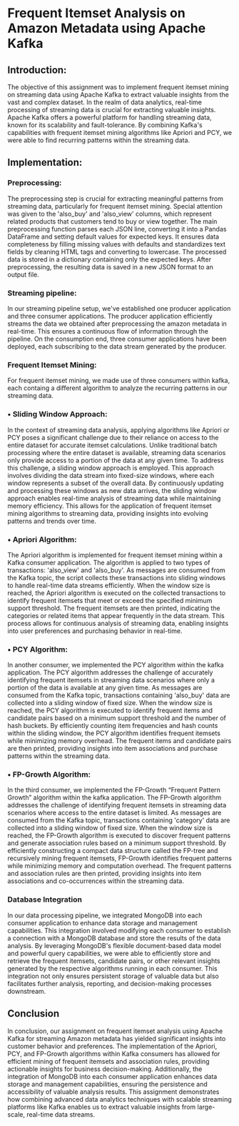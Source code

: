 # Frequent Itemset Analysis on Amazon Metadata using Apache Kafka

## Introduction: 

The objective of this assignment was to implement frequent itemset mining on streaming data using Apache Kafka to extract valuable insights from the vast and complex dataset. In the realm of data analytics, real-time processing of streaming data is crucial for extracting valuable insights. Apache Kafka offers a powerful platform for handling streaming data, known for its scalability and fault-tolerance. By combining Kafka's capabilities with frequent itemset mining algorithms like Apriori and PCY, we were able to find recurring patterns within the streaming data.

## Implementation: 

### Preprocessing:

The preprocessing step is crucial for extracting meaningful patterns from streaming data, particularly for frequent itemset mining. Special attention was given to the 'also_buy' and 'also_view' columns, which represent related products that customers tend to buy or view together. The main preprocessing function parses each JSON line, converting it into a Pandas DataFrame and setting default values for expected keys. It ensures data completeness by filling missing values with defaults and standardizes text fields by cleaning HTML tags and converting to lowercase. The processed data is stored in a dictionary containing only the expected keys. After preprocessing, the resulting data is saved in a new JSON format to an output file. 

### Streaming pipeline:

In our streaming pipeline setup, we've established one producer application and three consumer applications. The producer application efficiently streams the data we obtained after preprocessing the amazon metadata in real-time. This ensures a continuous flow of information through the pipeline. On the consumption end, three consumer applications have been deployed, each subscribing to the data stream generated by the producer.

### Frequent Itemset Mining:

For frequent itemset mining, we made use of three consumers within kafka, each containg a different algorithm to analyze the recurring patterns in our streaming data.

### •	Sliding Window Approach:

In the context of streaming data analysis, applying algorithms like Apriori or PCY poses a significant challenge due to their reliance on access to the entire dataset for accurate itemset calculations. Unlike traditional batch processing where the entire dataset is available, streaming data scenarios only provide access to a portion of the data at any given time. To address this challenge, a sliding window approach is employed. This approach involves dividing the data stream into fixed-size windows, where each window represents a subset of the overall data. By continuously updating and processing these windows as new data arrives, the sliding window approach enables real-time analysis of streaming data while maintaining memory efficiency. This allows for the application of frequent itemset mining algorithms to streaming data, providing insights into evolving patterns and trends over time.

### •	Apriori Algorithm:

The Apriori algorithm is implemented for frequent itemset mining within a Kafka consumer application. The algorithm is applied to two types of transactions: 'also_view' and 'also_buy'. As messages are consumed from the Kafka topic, the script collects these transactions into sliding windows to handle real-time data streams efficiently. When the window size is reached, the Apriori algorithm is executed on the collected transactions to identify frequent itemsets that meet or exceed the specified minimum support threshold. The frequent itemsets are then printed, indicating the categories or related items that appear frequently in the data stream. This process allows for continuous analysis of streaming data, enabling insights into user preferences and purchasing behavior in real-time.

### •	PCY Algorithm:

In another consumer, we implemented the PCY algorithm within the kafka application. The PCY algorithm addresses the challenge of accurately identifying frequent itemsets in streaming data scenarios where only a portion of the data is available at any given time. As messages are consumed from the Kafka topic, transactions containing 'also_buy' data are collected into a sliding window of fixed size. When the window size is reached, the PCY algorithm is executed to identify frequent items and candidate pairs based on a minimum support threshold and the number of hash buckets. By efficiently counting item frequencies and hash counts within the sliding window, the PCY algorithm identifies frequent itemsets while minimizing memory overhead. The frequent items and candidate pairs are then printed, providing insights into item associations and purchase patterns within the streaming data.

### •	FP-Growth Algorithm:

In the third consumer, we implemented the FP-Growth “Frequent Pattern Growth” algorithm within the kafka application. The FP-Growth algorithm addresses the challenge of identifying frequent itemsets in streaming data scenarios where access to the entire dataset is limited. As messages are consumed from the Kafka topic, transactions containing 'category' data are collected into a sliding window of fixed size. When the window size is reached, the FP-Growth algorithm is executed to discover frequent patterns and generate association rules based on a minimum support threshold. By efficiently constructing a compact data structure called the FP-tree and recursively mining frequent itemsets, FP-Growth identifies frequent patterns while minimizing memory and computation overhead. The frequent patterns and association rules are then printed, providing insights into item associations and co-occurrences within the streaming data.

### Database Integration

In our data processing pipeline, we integrated MongoDB into each consumer application to enhance data storage and management capabilities. This integration involved modifying each consumer to establish a connection with a MongoDB database and store the results of the data analysis. By leveraging MongoDB's flexible document-based data model and powerful query capabilities, we were able to efficiently store and retrieve the frequent itemsets, candidate pairs, or other relevant insights generated by the respective algorithms running in each consumer. This integration not only ensures persistent storage of valuable data but also facilitates further analysis, reporting, and decision-making processes downstream. 

## Conclusion

In conclusion, our assignment on frequent itemset analysis using Apache Kafka for streaming Amazon metadata has yielded significant insights into customer behavior and preferences. The implementation of the Apriori, PCY, and FP-Growth algorithms within Kafka consumers has allowed for efficient mining of frequent itemsets and association rules, providing actionable insights for business decision-making. Additionally, the integration of MongoDB into each consumer application enhances data storage and management capabilities, ensuring the persistence and accessibility of valuable analysis results. This assignment demonstrates how combining advanced data analytics techniques with scalable streaming platforms like Kafka enables us to extract valuable insights from large-scale, real-time data streams.

